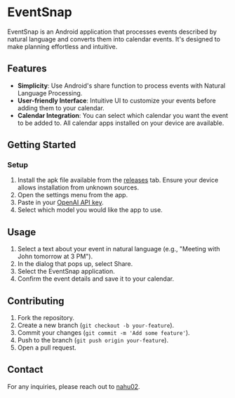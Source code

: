 # EventSnap

EventSnap is an Android application that processes events described by natural language and converts them into calendar events. It's designed to make planning effortless and intuitive.

## Features

- **Simplicity**: Use Android's share function to process events with Natural Language Processing.
- **User-friendly Interface**: Intuitive UI to customize your events before adding them to your calendar.
- **Calendar Integration**: You can select which calendar you want the event to be added to. All calendar apps installed on your device are available.

## Getting Started

### Setup

1. Install the apk file available from the [releases](https://github.com/nahu02/EventSnap/releases) tab. Ensure your device allows installation from unknown sources.
2. Open the settings menu from the app.
3. Paste in your [OpenAI API key](https://platform.openai.com/api-keys).
4. Select which model you would like the app to use.

## Usage

1. Select a text about your event in natural language (e.g., "Meeting with John tomorrow at 3 PM").
2. In the dialog that pops up, select Share.
3. Select the EventSnap application.
4. Confirm the event details and save it to your calendar.

## Contributing

1. Fork the repository.
2. Create a new branch (`git checkout -b your-feature`).
3. Commit your changes (`git commit -m 'Add some feature'`).
4. Push to the branch (`git push origin your-feature`).
5. Open a pull request.

## Contact

For any inquiries, please reach out to [nahu02](https://github.com/nahu02).

